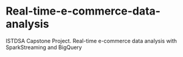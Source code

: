 # Real-time-e-commerce-data-analysis
ISTDSA Capstone Project. Real-time e-commerce data analysis with SparkStreaming and BigQuery
